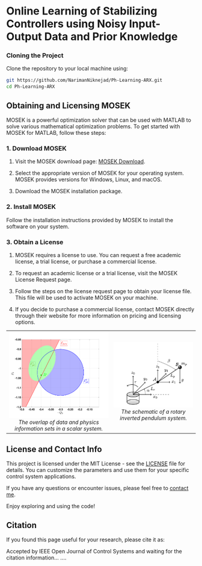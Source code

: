 # Online Learning of Stabilizing Controllers using Noisy Input-Output Data and Prior Knowledge

### Cloning the Project

Clone the repository to your local machine using:

```bash
git https://github.com/NarimanNiknejad/Ph-Learning-ARX.git
cd Ph-Learning-ARX
```

## Obtaining and Licensing MOSEK 

MOSEK is a powerful optimization solver that can be used with MATLAB to solve various mathematical optimization problems. To get started with MOSEK for MATLAB, follow these steps:

### 1. Download MOSEK

1. Visit the MOSEK download page: [MOSEK Download](https://www.mosek.com/downloads/).

2. Select the appropriate version of MOSEK for your operating system. MOSEK provides versions for Windows, Linux, and macOS.

3. Download the MOSEK installation package.

### 2. Install MOSEK

Follow the installation instructions provided by MOSEK to install the software on your system.

### 3. Obtain a License

1. MOSEK requires a license to use. You can request a free academic license, a trial license, or purchase a commercial license.

2. To request an academic license or a trial license, visit the MOSEK License Request page.

3. Follow the steps on the license request page to obtain your license file. This file will be used to activate MOSEK on your machine.

4. If you decide to purchase a commercial license, contact MOSEK directly through their website for more information on pricing and licensing options.

   <center>
  <table>
    <tr>
      <td align="center">
        <img src="overlap_.png" alt="overlap of data and physics in a scalar system" style="width: 300px;">
        <br>
        <em>The overlap of data and physics information sets in a scalar system.</em>
      </td>
      <td align="center">
        <img src="rotary_pendulum.png" alt="schematic of a rotary inverted pendulum system" style="width: 300px;">
        <br>
        <em>The schematic of a rotary inverted pendulum system.</em>
      </td>
    </tr>
  </table>
</center>


## License and Contact Info

This project is licensed under the MIT License - see the [LICENSE](LICENSE) file for details. You can customize the parameters and use them for your specific control system applications.

If you have any questions or encounter issues, please feel free to [contact me](mailto:niknejad@msu.edu).

Enjoy exploring and using the code!

## Citation
If you found this page useful for your research, please cite it as:

Accepted by IEEE Open Journal of Control Systems and waiting for the citation information...
....


